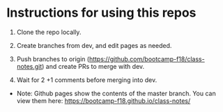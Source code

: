 # Instructions for using this repos

1. Clone the repo locally.

2. Create branches from dev, and edit pages as needed.

3. Push branches to origin (https://github.com/bootcamp-f18/class-notes.git)
and create PRs to merge with dev.

4. Wait for 2 +1 comments before merging into dev.

* Note: Github pages show the contents of the master branch. You can view them
here: https://bootcamp-f18.github.io/class-notes/
